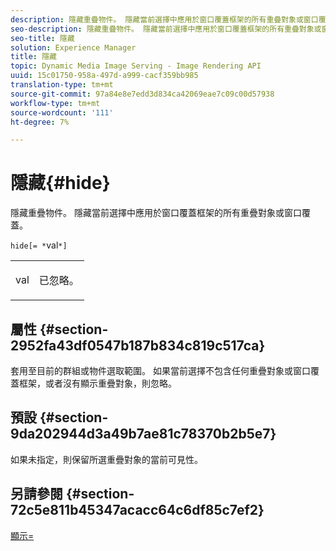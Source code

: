 ```yaml
---
description: 隱藏重疊物件。 隱藏當前選擇中應用於窗口覆蓋框架的所有重疊對象或窗口覆蓋。
seo-description: 隱藏重疊物件。 隱藏當前選擇中應用於窗口覆蓋框架的所有重疊對象或窗口覆蓋。
seo-title: 隱藏
solution: Experience Manager
title: 隱藏
topic: Dynamic Media Image Serving - Image Rendering API
uuid: 15c01750-958a-497d-a999-cacf359bb985
translation-type: tm+mt
source-git-commit: 97a84e8e7edd3d834ca42069eae7c09c00d57938
workflow-type: tm+mt
source-wordcount: '111'
ht-degree: 7%

---
```



# 隱藏{#hide}

隱藏重疊物件。 隱藏當前選擇中應用於窗口覆蓋框架的所有重疊對象或窗口覆蓋。

`hide[= *`val`*]`

<table id="simpletable_015459EC2F4642A59B04F0B8064070B1"> 
 <tr class="strow"> 
  <td class="stentry"> <p><span class="codeph"> <span class="varname"> val</span></span> </p> </td> 
  <td class="stentry"> <p>已忽略。 </p></td> 
 </tr> 
</table>

## 屬性 {#section-2952fa43df0547b187b834c819c517ca}

套用至目前的群組或物件選取範圍。 如果當前選擇不包含任何重疊對象或窗口覆蓋框架，或者沒有顯示重疊對象，則忽略。

## 預設 {#section-9da202944d3a49b7ae81c78370b2b5e7}

如果未指定，則保留所選重疊對象的當前可見性。

## 另請參閱 {#section-72c5e811b45347acacc64c6df85c7ef2}

[顯示=](../../../../../ir-api/http-protocol/image-rendering-api-ref/c-ir-http-protocol-ref/c-ir-http-protocol-command-reference/r-ir-show.md#reference-f1824e1a501144bc9a6ae28de8e6bcb9)
